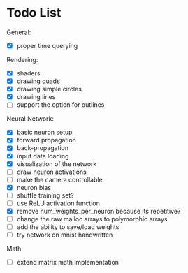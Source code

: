 # Todo List

General:
- [x] proper time querying

Rendering:
- [x] shaders
- [x] drawing quads
- [x] drawing simple circles
- [x] drawing lines
- [ ] support the option for outlines

Neural Network:
- [x] basic neuron setup
- [x] forward propagation
- [x] back-propagation
- [x] input data loading
- [x] visualization of the network
- [ ] draw neuron activations
- [ ] make the camera controllable
- [x] neuron bias
- [ ] shuffle training set?
- [ ] use ReLU activation function
- [x] remove num_weights_per_neuron because its repetitive?
- [ ] change the raw malloc arrays to polymorphic arrays
- [ ] add the ability to save/load weights
- [ ] try network on mnist handwritten

Math:
- [ ] extend matrix math implementation
